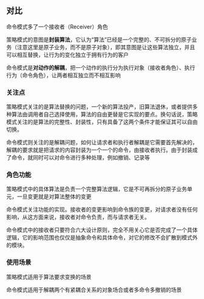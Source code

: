 ## 对比

命令模式多了一个接收者（Receiver）角色

策略模式的意图是**封装算法**，它认为“算法”已经是一个完整的、不可拆分的原子业务（注意这里是原子业务，而不是原子对象），即其意图是让这些算法独立，并且可以相互替换，让行为的变化独立于拥有行为的客户

命令模式是**对动作的解耦**，把一个动作的执行分为执行对象（接收者角色）、执行行为（命令角色），让两者相互独立而不相互影响

### 关注点

策略模式关注的是算法替换的问题，一个新的算法投产，旧算法退休，或者提供多种算法由调用者自己选择使用，算法的自由更替是它实现的要点。换句话说，策略模式关注的是算法的完整性、封装性，只有具备了这两个条件才能保证其可以自由切换。

命令模式则关注的是解耦问题，如何让请求者和执行者解耦是它需要首先解决的，解耦的要求就是把请求的内容封装为一个一个的命令，由接收者执行。由于封装成了命令，就同时可以对命令进行多种处理，例如撤销、记录等

### 角色功能

策略模式中的具体算法是负责一个完整算法逻辑，它是不可再拆分的原子业务单元，一旦变更就是对算法整体的变更

命令模式关注功能的实现。接收者的变更影响到命令族的变更，对请求者没有任何影响，从这方面来说，接收者对命令负责，而与请求者无关。

命令模式中的接收者只要符合六大设计原则，完全不用关心它是否完成了一个具体逻辑，它的影响范围也仅仅是抽象命令和具体命令，对它的修改不会扩散到模式外的模块。

### 使用场景

策略模式适用于算法要求变换的场景

命令模式适用于解耦两个有紧耦合关系的对象场合或者多命令多撤销的场景
